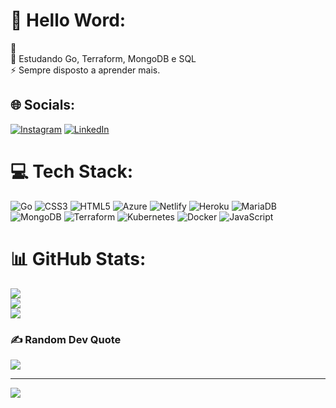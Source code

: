 # 💫 Hello Word:
🔭<br>🌱 Estudando Go, Terraform, MongoDB e SQL<br>⚡ Sempre disposto a aprender mais.


## 🌐 Socials:
[![Instagram](https://img.shields.io/badge/Instagram-%23E4405F.svg?logo=Instagram&logoColor=white)](https://instagram.com/_israel_filho) [![LinkedIn](https://img.shields.io/badge/LinkedIn-%230077B5.svg?logo=linkedin&logoColor=white)](https://linkedin.com/in/www.linkedin.com/in/israel-filho-4b840318a) 

# 💻 Tech Stack:
![Go](https://img.shields.io/badge/go-%2300ADD8.svg?style=plastic&logo=go&logoColor=white) ![CSS3](https://img.shields.io/badge/css3-%231572B6.svg?style=plastic&logo=css3&logoColor=white) ![HTML5](https://img.shields.io/badge/html5-%23E34F26.svg?style=plastic&logo=html5&logoColor=white) ![Azure](https://img.shields.io/badge/azure-%230072C6.svg?style=plastic&logo=azure-devops&logoColor=white) ![Netlify](https://img.shields.io/badge/netlify-%23000000.svg?style=plastic&logo=netlify&logoColor=#00C7B7) ![Heroku](https://img.shields.io/badge/heroku-%23430098.svg?style=plastic&logo=heroku&logoColor=white) ![MariaDB](https://img.shields.io/badge/MariaDB-003545?style=plastic&logo=mariadb&logoColor=white) ![MongoDB](https://img.shields.io/badge/MongoDB-%234ea94b.svg?style=plastic&logo=mongodb&logoColor=white) ![Terraform](https://img.shields.io/badge/terraform-%235835CC.svg?style=plastic&logo=terraform&logoColor=white) ![Kubernetes](https://img.shields.io/badge/kubernetes-%23326ce5.svg?style=plastic&logo=kubernetes&logoColor=white) ![Docker](https://img.shields.io/badge/docker-%230db7ed.svg?style=plastic&logo=docker&logoColor=white) ![JavaScript](https://img.shields.io/badge/javascript-%23323330.svg?style=plastic&logo=javascript&logoColor=%23F7DF1E)
# 📊 GitHub Stats:
![](https://github-readme-stats.vercel.app/api?username=RaelFilh96&theme=radical&hide_border=false&include_all_commits=true&count_private=true)<br/>
![](https://github-readme-streak-stats.herokuapp.com/?user=RaelFilh96&theme=radical&hide_border=false)<br/>
![](https://github-readme-stats.vercel.app/api/top-langs/?username=RaelFilh96&theme=radical&hide_border=false&include_all_commits=true&count_private=true&layout=compact)

### ✍️ Random Dev Quote
![](https://quotes-github-readme.vercel.app/api?type=horizontal&theme=radical)

---
[![](https://visitcount.itsvg.in/api?id=RaelFilh96&icon=2&color=1)](https://visitcount.itsvg.in)

<!-- Proudly created with GPRM ( https://gprm.itsvg.in ) -->
